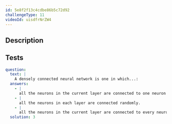 ```yaml
---
id: 5e8f2f13c4cdbe86b5c72d92
challengeType: 11
videoId: uisdfrNrZW4
---
```


## Description

<section id='description'>
</section>

## Tests

<section id='tests'>

```yml
question:
  text: |
    A densely connected neural network is one in which...:
  answers:
    - |
      all the neurons in the current layer are connected to one neuron in the previous layer.
    - |
      all the neurons in each layer are connected randomly.
    - |
      all the neurons in the current layer are connected to every neuron in the previous layer.
  solution: 3
```

</section>
